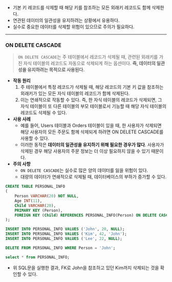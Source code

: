 - 기본 키 레코드를 삭제할 때 해당 키를 참조하는 모든 외래키 레코드도 함께 삭제한다.
- 연관된 데이터의 일관성을 유지하려는 상황에서 유용하다.
- 실수로 중요한 데이터를 삭제할 위험이 있으므로 주의가 필요하다.
---
### ON DELETE CASCADE
>`ON DELETE CASCADE`는 주 테이블에서 레코드가 삭제될 때, 관련된 외래키를 가진 자식 테이블의 레코드도 자동으로 삭제되게 하는 옵션이다.
>**즉, 데이터의 일관성을 유지하려는 목적으로 사용된다.**
- **작동 원리**
	1. 주 테이블에서 특정 레코드가 삭제될 때, 해당 레코드의 기본 키 값을 참조하는 외래키가 있는 모든 자식 테이블의 레코드가 함께 삭제된다.
	2. 이는 연쇄적으로 작동할 수 있다. 즉, 한 자식 테이블의 레코드가 삭제되면, 그 자식 테이블이 또 다른 테이블의 부모 테이블로서 기능할 때 해당 자식 테이블의 레코드도 삭제될 수 있다.
- **사용 사례**
    - 예를 들어, Users 테이블과 Orders 테이블이 있을 때, 한 사용자가 삭제되면 해당 사용자의 모든 주문도 함께 삭제되게 하려면 ON DELETE CASCADE를 사용할 수 있다.
    - 이러한 동작은 **데이터의 일관성을 유지하기 위해 필요한 경우가 많다**. 사용자가 삭제된 경우 해당 사용자의 주문 정보는 더 이상 필요하지 않을 수 있기 때문이다.
- **주의 사항**
	- `ON DELETE CASCADE`는 실수로 많은 양의 데이터를 잃을 위험이 있다.
	- 대량의 데이터가 연쇄적으로 삭제될 때, 데이터베이스의 부하가 증가할 수 있다.

```SQL
CREATE TABLE PERSONAL_INFO
(
    Person VARCHAR(20) NOT NULL,
    Age INT(11),
    Child VARCHAR(20),
    PRIMARY KEY (Person),
    FOREIGN KEY (Child) REFERENCES PERSONAL_INFO(Person) ON DELETE CASCADE
);

INSERT INTO PERSONAL_INFO VALUES ('John', 20, NULL);
INSERT INTO PERSONAL_INFO VALUES ('Kim', 42, 'John');
INSERT INTO PERSONAL_INFO VALUES ('Lee', 22, NULL);

DELETE FROM PERSONAL_INFO WHERE Person = 'John';

select * from PERSONAL_INFO;
```
- 위 SQL문을 실행한 결과, FK로 John을 참조하고 있던 Kim까지 삭제되는 것을 확인할 수 있다.